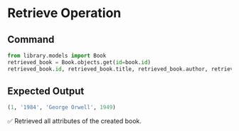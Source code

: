 # Retrieve Operation

## Command
```python
from library.models import Book
retrieved_book = Book.objects.get(id=book.id)
retrieved_book.id, retrieved_book.title, retrieved_book.author, retrieved_book.published_year
```

## Expected Output
```python
(1, '1984', 'George Orwell', 1949)
```

✅ Retrieved all attributes of the created book.
